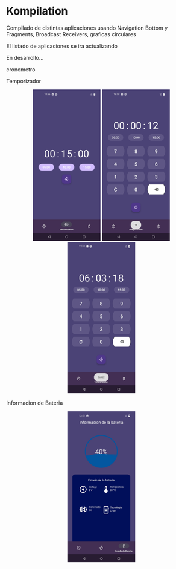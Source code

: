 # Kompilation

<p>Compilado de distintas aplicaciones usando Navigation Bottom y Fragments, Broadcast Receivers, graficas circulares</p>

<p>El listado de aplicaciones se ira actualizando </p>

<p>En desarrollo... </p>
<p>cronometro</p>

<p>Temporizador</p>
<p align="center"><img src="screenshots/timer1.jpg" height=400/> <img src="screenshots/timer2.jpg" height=400/> <img src="screenshots/timer3.jpg" height=400/> </p>

<p>Informacion de Bateria</p>
<p align="center"><img src="screenshots/battery.jpg" height=400/>
